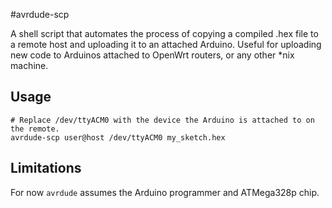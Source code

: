 #avrdude-scp

A shell script that automates the process of copying a compiled .hex file to a remote host and uploading it to an attached Arduino. Useful for uploading new code to Arduinos attached to OpenWrt routers, or any other *nix machine.

## Usage

```shell
# Replace /dev/ttyACM0 with the device the Arduino is attached to on the remote.
avrdude-scp user@host /dev/ttyACM0 my_sketch.hex
```

## Limitations

For now `avrdude` assumes the Arduino programmer and ATMega328p chip.
